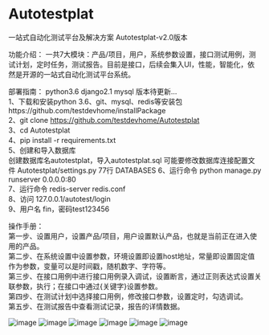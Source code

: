 # Autotestplat
一站式自动化测试平台及解决方案
Autotestplat-v2.0版本

功能介绍：
一共7大模块：产品/项目，用户，系统参数设置，接口测试用例，测试计划，定时任务，测试报告。目前是接口，后续会集入UI，性能，智能化，依然是开源的一站式自动化测试平台系统。

部署指南：
python3.6
django2.1
mysql
版本待更新...<br>
1、下载和安装python 3.6、git、mysql、redis等安装包https://github.com/testdevhome/installPackage<br>
2、git clone https://github.com/testdevhome/Autotestplat<br>
3、cd Autotestplat <br>
4、pip install -r requirements.txt<br>
5、创建和导入数据库<br>
创建数据库名autotestplat，导入autotestplat.sql
可能要修改数据库连接配置文件 Autotestplat/settings.py 77行 DATABASES 
6、运行命令 python manage.py runserver 0.0.0.0:80 <br>
7、运行命令 redis-server redis.conf<br>
8、访问 127.0.0.1/autotest/login<br>
9、用户名 fin，密码test123456<br>

操作手册：<br>
第一步、设置用户，设置产品/项目，用户设置默认产品，也就是当前正在进入使用的产品。<br>
第二步、在系统设置中设置参数，环境设置即设置host地址，常量即设置固定值作为参数，变量可以是时间戳，随机数字、字符等。<br>
第三步、在接口用例中进行接口用例录入调试，设置断言，通过正则表达式设置关联参数，执行；在接口中通过{关键字}设置参数。<br>
第四步、在测试计划中选择接口用例，修改接口参数，设置定时，勾选调试。<br>
第五步、在测试报告中查看测试记录，报告的详情数据。<br>

![image](https://github.com/testdevhome/Doc/blob/main/pic/systemsetting.png)
![image](https://github.com/testdevhome/Doc/blob/main/pic/apitestcase.png)
![image](https://github.com/testdevhome/Doc/blob/main/pic/editpara.png)
![image](https://github.com/testdevhome/Doc/blob/main/pic/testresult.png)
![image](https://github.com/testdevhome/Doc/blob/main/pic/testplan.png)
![image](https://github.com/testdevhome/Doc/blob/main/pic/report.png)




